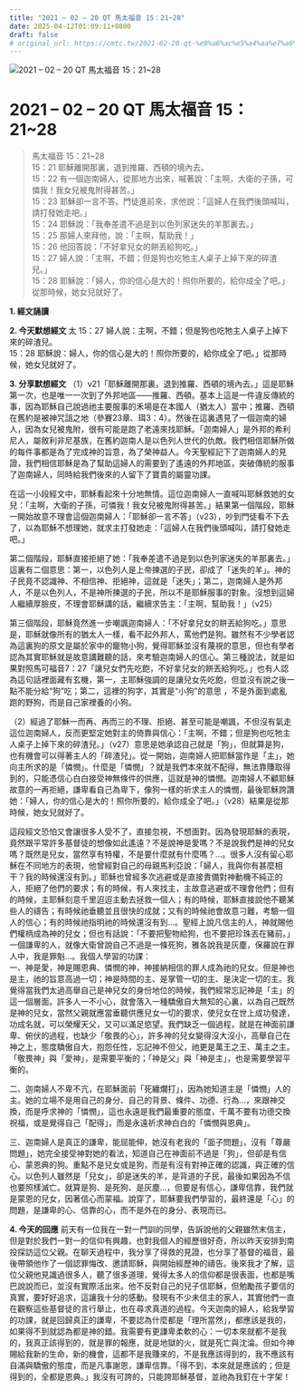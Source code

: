 ```yaml
---
title: "2021 – 02 – 20 QT 馬太福音 15：21~28"
date: 2025-04-12T01:09:11+0800
draft: false
# original_url: https://cmtc.tw/2021-02-20-qt-%e9%a6%ac%e5%a4%aa%e7%a6%8f%e9%9f%b3-15%ef%bc%9a2128
---
```


![2021 – 02 – 20 QT 馬太福音 15：21\~28](/images/qt.jpg   "2021 – 02 – 20 QT 馬太福音 15：21\~28")

# 2021 – 02 – 20 QT 馬太福音 15：21\~28

> 馬太福音 15：21\~28  
> 15：21 耶穌離開那裏，退到推羅、西頓的境內去。  
> 15：22 有一個迦南婦人，從那地方出來，喊著說：「主啊，大衛的子孫，可憐我！我女兒被鬼附得甚苦。」  
> 15：23 耶穌卻一言不答。門徒進前來，求他說：「這婦人在我們後頭喊叫，請打發她走吧。」  
> 15：24 耶穌說：「我奉差遣不過是到以色列家迷失的羊那裏去。」  
> 15：25 那婦人來拜他，說：「主啊，幫助我！」  
> 15：26 他回答說：「不好拿兒女的餅丟給狗吃。」  
> 15：27 婦人說：「主啊，不錯；但是狗也吃牠主人桌子上掉下來的碎渣兒。」  
> 15：28 耶穌說：「婦人，你的信心是大的！照你所要的，給你成全了吧。」從那時候，她女兒就好了。

**1. 經文誦讀**

**2.  今天默想經文**
太 15：27 婦人說：主啊，不錯；但是狗也吃牠主人桌子上掉下來的碎渣兒。  
15：28 耶穌說：婦人，你的信心是大的！照你所要的，給你成全了吧。」從那時候，她女兒就好了。

**3. 分享默想經文**
（1）v21「耶穌離開那裏，退到推羅、西頓的境內去。」這是耶穌第一次，也是唯一一次到了外邦地區——推羅、西頓。基本上這是一件違反傳統的事，因為耶穌自己說過祂主要服事的禾場是在本國人（猶太人）當中；推羅、西頓在舊約是被神咒詛之地（參賽23章、珥3：4）。然後在這裏遇見了一個迦南的婦人，因為女兒被鬼附，很有可能是跑了老遠來找耶穌。「迦南婦人」是外邦的希利尼人，屬敘利非尼基族，在舊約迦南人是以色列人世代的仇敵。我們相信耶穌所做的每件事都是為了完成神的旨意，為了榮神益人。今天聖經記下了迦南婦人的見證，我們相信耶穌是為了幫助這婦人的需要到了遙遠的外邦地區，突破傳統的服事了迦南婦人，同時給我們後來的人留下了寶貴的屬靈功課。

在這一小段經文中，耶穌看起來十分地無情。這位迦南婦人一直喊叫耶穌救她的女兒：「主啊，大衛的子孫，可憐我！我女兒被鬼附得甚苦。」結果第一個階段，耶穌一開始故意不理會這個迦南婦人：「耶穌卻一言不答」（v23），吵到門徒看不下去了，以為耶穌不想理她，就求主打發她走：「這婦人在我們後頭喊叫，請打發她走吧。」

第二個階段，耶穌直接拒絕了她：「我奉差遣不過是到以色列家迷失的羊那裏去。」這裏有二個意思：第一，以色列人是上帝揀選的子民，卻成了「迷失的羊」。神的子民竟不認識神、不相信神、拒絕神，這就是「迷失」；第二，迦南婦人是外邦人，不是以色列人，不是神所揀選的子民，所以不是耶穌服事的對象。沒想到這婦人繼續厚臉皮，不理會耶穌講的話，繼續求告主：「主啊，幫助我！」（v25）

第三個階段，耶穌竟然進一步嘲諷迦南婦人：「不好拿兒女的餅丟給狗吃。」意思是，耶穌就像所有的猶太人一樣，看不起外邦人，罵他們是狗。雖然有不少學者認為這裏狗的原文是屬於家中的竉物小狗，覺得耶穌並沒有蔑視的意思，但也有學者認為其實耶穌就是故意講難聽的話，來考驗迦南婦人的信心。第三種說法，就是如果對照馬可福音7：27「讓兒女們先吃飽，不好拿兒女的餅丟給狗吃。」也有人認為這句話裡面藏有玄機，第一，主耶穌強調的是讓兒女先吃飽，但並沒有說之後一點不能分給“狗”吃；第二，這裡的狗字，其實是“小狗”的意思 ，不是外面到處亂跑的野狗，而是自己家裡養的小狗。

（2）經過了耶穌一而再、再而三的不理、拒絕、甚至可能是嘲諷，不但沒有氣走這位迦南婦人，反而更堅定她對主的倚靠與信心：「主啊，不錯；但是狗也吃牠主人桌子上掉下來的碎渣兒。」（v27）意思是她承認自己就是「狗」，但就算是狗，也有機會可以得著主人的「碎渣兒」。從一開始，迦南婦人把耶穌當作是「主」，她向主所求的是「憐憫」。什麼是「憐憫」？就是我們本來就不配得，無法靠賺取得到的，只能憑信心白白接受神無條件的供應，這就是神的憐憫。迦南婦人不顧耶穌故意的一再拒絕，謙卑看自己為卑下，像狗一樣的祈求主人的憐憫，最後耶穌誇讚她：「婦人，你的信心是大的！照你所要的，給你成全了吧。」（v28）結果是從那時候，她女兒就好了。

這段經文恐怕又會讓很多人受不了，直接忽視，不想面對。因為發現耶穌的表現，竟然跟平常許多基督徒的想像如此遙遠？不是說神是愛嗎？不是說我們是神的兒女嗎？既然是兒女，當然享有特權，不是要什麼就有什麼嗎？…。很多人沒有留心耶穌在不同地方的表現，他曾經對自己的母親馬利亞說：「婦人，我與你有甚麼相干？我的時候還沒有到。」耶穌也曾經多次逃避或是直接責備對神動機不純正的人，拒絕了他們的要求；有的時候，有人來找主，主故意逃避或不理會他們；但有的時候，主耶穌刻意千里迢迢主動去拯救一個人；有的時候，耶穌直接說他不聽某些人的禱告；有時候祂垂聽並且很快的成就；又有的時候祂會故意刁難，考驗一個人的信心；有的時候祂指明祂的時候還沒有到…。聖經上說凡信主的人，神就賜他們權柄成為神的兒女；但也有話說：「不要把聖物給狗，也不要把珍珠丟在豬前。」一個謙卑的人，就像大衛曾說自己不過是一條死狗，雅各說我是灰塵，保羅說在罪人中，我是罪魁…。我個人學習的功課：  
一、神是愛，神是賜恩典、憐憫的神，神接納相信的罪人成為祂的兒女。但是神也是主，祂的旨意高過一切；神是時間的主、是掌管一切的主、是決定一切的主。我覺得當我們太過高舉自己是神兒女的身份地位的時候，我們經常忘記神是「主」的這一個層面。許多人一不小心，就會落入一種驕傲自大無知的心裏，以為自己既然是神的兒女，當然父親就應當垂聽供應兒女一切的要求，使兒女在世上成功發達，功成名就，可以榮耀天父，又可以滿足慾望。我們缺乏一個過程，就是在神面前謙卑、俯伏的過程，也缺少「敬畏的心」，許多神的兒女變得沒大沒小，高舉自己在神之上，態度驕傲自大，抱怨任性，忘記神不但父，祂更是萬王之王、萬主之主。「敬畏神」與「愛神」，是需要平衡的；「神是父」與「神是主」，也是需要學習平衡的。

二、迦南婦人不卑不亢，在耶穌面前「死纏爛打」，因為她知道主是「憐憫」人的主。她的立場不是用自己的身分、自己的背景、條件、功德、行為…，來跟神交換，而是呼求神的「憐憫」，這也永遠是我們最重要的態度，千萬不要有功德交換祝福，或是覺得自己「配得」，而是永遠祈求神白白的「憐憫與恩典」。

三、迦南婦人是真正的謙卑，能屈能伸，她沒有老我的「面子問題」，沒有「尊嚴問題」，她完全接受神對她的看法，知道自己在神面前不過是「狗」，但卻是有信心、蒙恩典的狗。重點不是兒女或是狗，而是有沒有對神正確的認識，與正確的信心。以色列人雖然是「兒女」，卻是迷失的羊，是背道的子民，最後如果因為不信也要照樣滅亡。就算是狗、是死狗、是灰塵…，但要是有信心，謙卑信靠，我們就是蒙恩的兒女，因著信心而蒙福。說穿了，耶穌要我們學習的，最終還是「心」的問題，是謙卑的心、信靠的心，而不是外在的身分、表現而已。

**4. 今天的回應**
前天有一位我在一對一門訓的同學，告訴說他的父親雖然末信主，但是對於我們一對一的信仰有興趣，也對我個人的經歷很好奇，所以昨天安排到南投探訪這位父親。在聊天過程中，我分享了得救的見證，也分享了基督的福音，最後帶領他作了一個認罪悔改、邀請耶穌，與開始經歷神的禱告。後來我才了解，這位父親他見識過很多人，聽了很多道理，覺得太多人的信仰都是很表面，也都是嘴巴說說而已，並沒有實際活出來。他不反對自己的兒子信耶穌，但勉勵孩子要信的真實，要好好追求，這讓我十分的感動。發現有不少未信主的家人，其實他們一直在觀察這些基督徒的言行舉止，也在尋求真道的過程。今天迦南的婦人，給我學習的功課，就是回歸真正的謙卑，不要認為什麼都是「理所當然」，都應該是我的，如果得不到就認為都是神的錯。我需要有更謙卑柔軟的心：一切本來就都不是我的，我真正該得到的，就是罪的報應，就是地獄的火，就是死亡與沈淪。但如今神賜給我新的生命，新的機會，這都不是我賺來的，不是我應該得到的，我不應該有自滿與驕傲的態度，而是凡事謝恩，謙卑信靠。「得不到，本來就是應該的；但是得到的，全都是恩典。」我沒有可誇的，只能誇耶穌基督，並祂為我釘在十字架！
